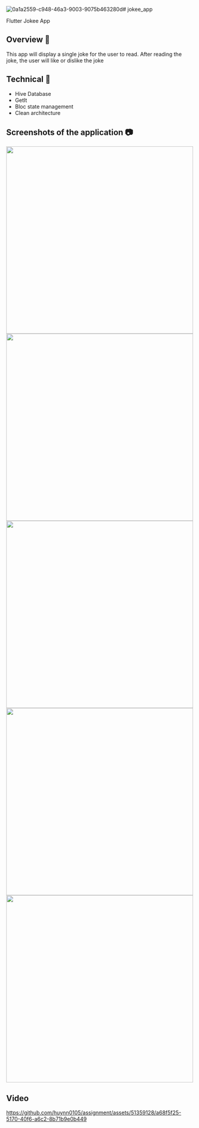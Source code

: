 ![0a1a2559-c948-46a3-9003-9075b463280d](https://github.com/huynn0105/assignment/assets/51359128/72529024-69ec-4a71-85b6-10c2edacba90)# jokee_app

Flutter Jokee App


## Overview 📙
This app will display a single joke for the user to read. After reading the joke, the user will like or dislike the joke


## Technical 🌟
- Hive Database
- GetIt
- Bloc state management
- Clean architecture

## Screenshots of the application 📷
<img src="https://github.com/huynn0105/assignment/assets/51359128/2d25f47c-27e4-4421-9222-bddc228599e8" height="500" />
<img src="https://github.com/huynn0105/assignment/assets/51359128/3d131655-74fa-4ffc-807c-fb49fa269d08" height="500" />
<img src="https://github.com/huynn0105/assignment/assets/51359128/e1807c93-16de-4e81-90dc-5d982c6521b4" height="500" />
<img src="https://github.com/huynn0105/assignment/assets/51359128/b1f2ea08-4205-4b65-b55c-1193cbe97248" height="500" />
<img src="https://github.com/huynn0105/assignment/assets/51359128/e328034b-1618-465a-bda1-ea67c007b852" height="500" />


## Video
https://github.com/huynn0105/assignment/assets/51359128/a68f5f25-5170-40f6-a6c2-8b71b9e0b449

